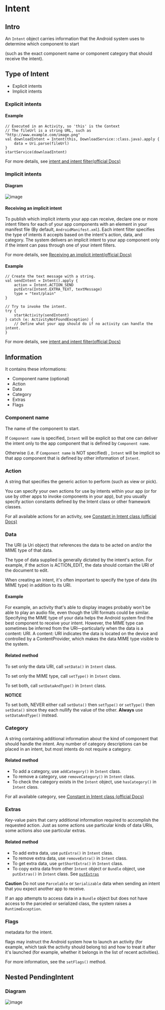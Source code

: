 # Intent
## Intro
An `Intent` object carries information that the Android system uses to determine which component to start 

(such as the exact component name or component category that should receive the intent).

## Type of Intent
+ Explicit intents
+ Implicit intents

### Explicit intents
#### Example

```
// Executed in an Activity, so 'this' is the Context
// The fileUrl is a string URL, such as "http://www.example.com/image.png"
val downloadIntent = Intent(this, DownloadService::class.java).apply {
    data = Uri.parse(fileUrl)
}
startService(downloadIntent)
```

For more details, see [intent and intent filter(official Docs)](https://developer.android.com/guide/components/intents-filters?hl=en#kotlin)

### Implicit intents
#### Diagram
![image](https://github.com/user-attachments/assets/fbd6f9b1-21ee-413d-8a80-2139d7c1a558)

#### Receiving an implicit intent
To publish which implicit intents your app can receive, declare one or more intent filters for each of your app components with an <intent-filter> element in your manifest file (By default, `AndroidManifest.xml`). Each intent filter specifies the type of intents it accepts based on the intent's action, data, and category. The system delivers an implicit intent to your app component only if the intent can pass through one of your intent filters.

For more details, see [Receiving an implicit intent(official Docs)](https://developer.android.com/guide/components/intents-filters?hl=en#Receiving)

#### Example

```
// Create the text message with a string.
val sendIntent = Intent().apply {
    action = Intent.ACTION_SEND
    putExtra(Intent.EXTRA_TEXT, textMessage)
    type = "text/plain"
}

// Try to invoke the intent.
try {
    startActivity(sendIntent)
} catch (e: ActivityNotFoundException) {
    // Define what your app should do if no activity can handle the intent.
}
```

For more details, see [intent and intent filter(official Docs)](https://developer.android.com/guide/components/intents-filters?hl=en#kotlin)
## Information
It contains these informations:

+ Component name (optional)
+ Action
+ Data
+ Category
+ Extras
+ Flags

### Component name
The name of the component to start.

If `Component name` is specified, `Intent` will be explicit so that one can deliver the intent only to the app component that is defined by `Component name`.

Otherwise (i.e. if `Component name` is NOT specified) , `Intent` will be implicit so that app component that is defined by other information of `Intent`.

### Action
A string that specifies the generic action to perform (such as view or pick).

You can specify your own actions for use by intents within your app (or for use by other apps to invoke components in your app), but you usually specify action constants defined by the Intent class or other framework classes.

For all available actions for an activity, see [Constant in Intent class (official Docs)](https://developer.android.com/reference/android/content/Intent)

### Data
The URI (a Uri object) that references the data to be acted on and/or the MIME type of that data. 

The type of data supplied is generally dictated by the intent's action. For example, if the action is ACTION_EDIT, the data should contain the URI of the document to edit.

When creating an intent, it's often important to specify the type of data (its MIME type) in addition to its URI. 

#### Example
For example, an activity that's able to display images probably won't be able to play an audio file, even though the URI formats could be similar. Specifying the MIME type of your data helps the Android system find the best component to receive your intent. However, the MIME type can sometimes be inferred from the URI—particularly when the data is a content: URI. A content: URI indicates the data is located on the device and controlled by a ContentProvider, which makes the data MIME type visible to the system.

#### Related method
To set only the data URI, call `setData()` in `Intent` class. 

To set only the MIME type, call `setType()` in `Intent` class. 

To set both, call `setDataAndType()` in `Intent` class. 

**NOTICE**

To set both, NEVER either call `setData()` then `setType()` or `setType()` then `setData()` since they each nullify the value of the other. **Always** use `setDataAndType()` instead.

### Category
A string containing additional information about the kind of component that should handle the intent. Any number of category descriptions can be placed in an intent, but most intents do not require a category.

#### Related method
+ To add a category, use `addCategory()` in `Intent` class.
+ To remove a category, use `removeCategory()` in `Intent` class.
+ To check the category exists in the `Intent` object, use `hasCategory()` in `Intent` class.

For all available category, see [Constant in Intent class (official Docs)](https://developer.android.com/reference/android/content/Intent)

### Extras
Key-value pairs that carry additional information required to accomplish the requested action. Just as some actions use particular kinds of data URIs, some actions also use particular extras.

#### Related method

+ To add extra data, use `putExtra()` in `Intent` class.
+ To remove extra data, use `removeExtra()` in `Intent` class.
+ To get extra data, use `getShortExtra()` in `Intent` class.
+ To copy extra data from other `Intent` object or `Bundle` object, use `putExtras()` in `Intent` class. See [`putExtras`](https://developer.android.com/reference/android/content/Intent#putExtras(android.content.Intent))

**Caution**
Do not use `Parcelable` or `Serializable` data when sending an intent that you expect another app to receive. 

If an app attempts to access data in a `Bundle` object but does not have access to the parceled or serialized class, the system raises a `RuntimeException`.

### Flags
metadata for the intent.

flags may instruct the Android system how to launch an activity (for example, which task the activity should belong to) and how to treat it after it's launched (for example, whether it belongs in the list of recent activities).

For more information, see the `setFlags()` method.

## Nested PendingIntent
### Diagram
![image](https://github.com/user-attachments/assets/5e29ea91-28f1-4f6d-8c69-bce63a892d3e)
